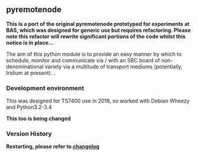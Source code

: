 ## pyremotenode

__This is a port of the original pyremotenode prototyped for experiments at BAS,
which was designed for generic use but requires refactoring. Please note this 
refactor will rewrite significant portions of the code whilst this notice is in
place...__

The aim of this python module is to provide an easy manner by which to 
schedule, monitor and communicate via / with an SBC board of non-denominational 
 variety via a multitude of transport mediums (potentially, Iridium at present)...

### Development environment

This was designed for TS7400 use in 2018, so worked with Debian Wheezy and Python3.2-3.4

__This too is being changed__

### Version History

__Restarting, please refer to [changelog](CHANGELOG)__
